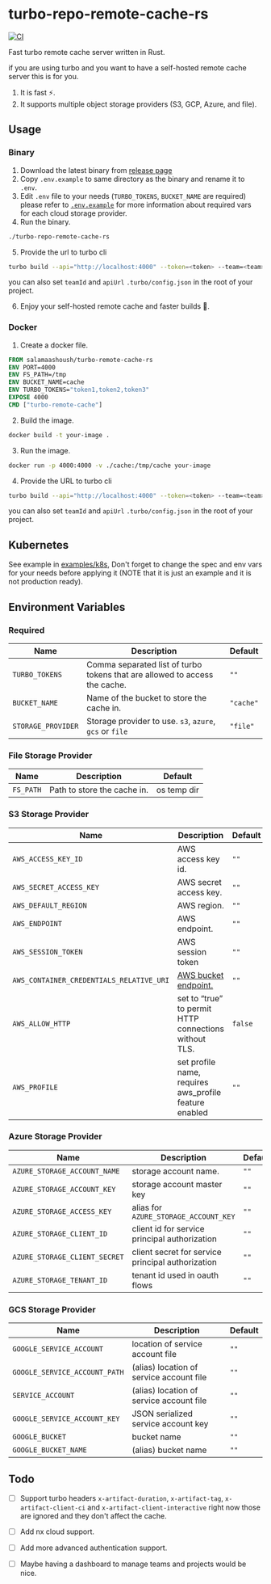 # turbo-repo-remote-cache-rs
[![CI](https://github.com/salamaashoush/turbo-remote-cache-rs/actions/workflows/docker.yml/badge.svg)](https://github.com/salamaashoush/turbo-remote-cache-rs/actions/workflows/docker.yml)

Fast turbo remote cache server written in Rust.

if you are using turbo and you want to have a self-hosted remote cache server this is for you.

1. It is fast ⚡️.
2. It supports multiple object storage providers (S3, GCP, Azure, and file).


## Usage

### Binary
1. Download the latest binary from [release page](https://github.com/salamaashoush/turbo-remote-cache-rs/releases)
2. Copy `.env.example` to same directory as the binary and rename it to `.env`.
3. Edit `.env` file to your needs (`TURBO_TOKENS`, `BUCKET_NAME` are required) please refer to [`.env.example`](./.env.example) for more information about required vars for each cloud storage provider.
4. Run the binary.
```bash
./turbo-repo-remote-cache-rs
```
5. Provide the url to turbo cli
```bash
turbo build --api="http://localhost:4000" --token=<token> --team=<team> 
```
you can also set `teamId` and `apiUrl` `.turbo/config.json` in the root of your project.

6. Enjoy your self-hosted remote cache and faster builds 🚀.

### Docker
1. Create a docker file.
```Dockerfile
FROM salamaashoush/turbo-remote-cache-rs
ENV PORT=4000
ENV FS_PATH=/tmp
ENV BUCKET_NAME=cache
ENV TURBO_TOKENS="token1,token2,token3"
EXPOSE 4000
CMD ["turbo-remote-cache"]
```
2. Build the image.
```bash
docker build -t your-image .
```
3. Run the image.
```bash
docker run -p 4000:4000 -v ./cache:/tmp/cache your-image
```
4. Provide the URL to turbo cli
```bash
turbo build --api="http://localhost:4000" --token=<token> --team=<team> 
```
you can also set `teamId` and `apiUrl` `.turbo/config.json` in the root of your project.

## Kubernetes
See example in [examples/k8s](./examples/k8s), Don't forget to change the spec and env vars for your needs before applying it (NOTE that it is just an example and it is not production ready).

## Environment Variables

### Required
| Name | Description | Default |
|------|-------------|---------|
| `TURBO_TOKENS` | Comma separated list of turbo tokens that are allowed to access the cache. | `""` |
| `BUCKET_NAME` | Name of the bucket to store the cache in. | `"cache"` |
| `STORAGE_PROVIDER` | Storage provider to use. `s3`, `azure`, `gcs` or `file` | `"file"` |

### File Storage Provider
| Name | Description | Default |
|------|-------------|---------|
| `FS_PATH` | Path to store the cache in. | os temp dir |

### S3 Storage Provider
| Name | Description | Default |
|------|-------------|---------|
| `AWS_ACCESS_KEY_ID` | AWS access key id. | `""` |
| `AWS_SECRET_ACCESS_KEY` | AWS secret access key. | `""` |
| `AWS_DEFAULT_REGION` | AWS region. | `""` |
| `AWS_ENDPOINT` | AWS endpoint. | `""` |
| `AWS_SESSION_TOKEN` | AWS session token | `""` |
| `AWS_CONTAINER_CREDENTIALS_RELATIVE_URI` |[AWS bucket endpoint.](https://docs.aws.amazon.com/AmazonECS/latest/developerguide/task-iam-roles.html) | `""` |
| `AWS_ALLOW_HTTP` | set to “true” to permit HTTP connections without TLS. | `false` |
| `AWS_PROFILE` | set profile name, requires aws_profile feature enabled | `""` |

### Azure Storage Provider
| Name | Description | Default |
|------|-------------|---------|
| `AZURE_STORAGE_ACCOUNT_NAME` | storage account name. | `""` |
| `AZURE_STORAGE_ACCOUNT_KEY` | storage account master key | `""` |
| `AZURE_STORAGE_ACCESS_KEY` | alias for `AZURE_STORAGE_ACCOUNT_KEY` | `""` |
| `AZURE_STORAGE_CLIENT_ID` | client id for service principal authorization | `""` |
| `AZURE_STORAGE_CLIENT_SECRET` |  client secret for service principal authorization | `""` |
| `AZURE_STORAGE_TENANT_ID` | tenant id used in oauth flows | `""` |

### GCS Storage Provider
| Name | Description | Default |
|------|-------------|---------|
| `GOOGLE_SERVICE_ACCOUNT` | location of service account file | `""` |
| `GOOGLE_SERVICE_ACCOUNT_PATH` | (alias) location of service account file | `""` |
| `SERVICE_ACCOUNT` | (alias) location of service account file | `""` |
| `GOOGLE_SERVICE_ACCOUNT_KEY` | JSON serialized service account key | `""` |
| `GOOGLE_BUCKET` | bucket name | `""` |
| `GOOGLE_BUCKET_NAME` | (alias) bucket name | `""` |

## Todo

- [ ] Support turbo headers `x-artifact-duration`, `x-artifact-tag`, `x-artifact-client-ci` and `x-artifact-client-interactive` right now those are ignored and they don't affect the cache.
- [ ] Add nx cloud support.
- [ ] Add more advanced authentication support.
- [ ] Maybe having a dashboard to manage teams and projects would be nice.

